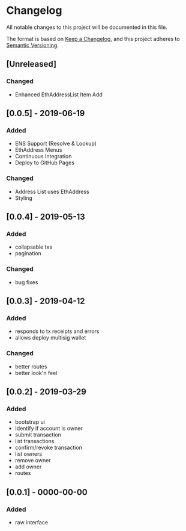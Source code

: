 # Changelog
All notable changes to this project will be documented in this file.

The format is based on [Keep a Changelog](https://keepachangelog.com/en/1.0.0/),
and this project adheres to [Semantic Versioning](https://semver.org/spec/v2.0.0.html).


## [Unreleased]

### Changed
- Enhanced EthAddressList Item Add

## [0.0.5] - 2019-06-19
### Added
- ENS Support (Resolve & Lookup)
- EthAddress Menus
- Continuous Integration
- Deploy to GitHub Pages
### Changed
- Address List uses EthAddress
- Styling 

## [0.0.4] - 2019-05-13
### Added
- collapsable txs
- pagination
### Changed
- bug fixes

## [0.0.3] - 2019-04-12
### Added
- responds to tx receipts and errors
- allows deploy multisig wallet
### Changed
- better routes
- better look'n feel 

## [0.0.2] - 2019-03-29
### Added
- bootstrap ui
- Identify if account is owner
- submit transaction
- list transactions
- confirm/revoke transaction 
- list owners
- remove owner
- add owner
- routes

## [0.0.1] - 0000-00-00
### Added
- raw interface